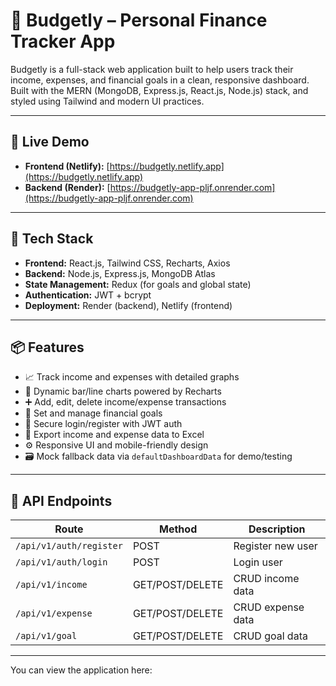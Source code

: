 # 💸 Budgetly – Personal Finance Tracker App

Budgetly is a full-stack web application built to help users track their income, expenses, and financial goals in a clean, responsive dashboard. Built with the MERN (MongoDB, Express.js, React.js, Node.js) stack, and styled using Tailwind and modern UI practices.

---

## 🚀 Live Demo

- **Frontend (Netlify):** [https://budgetly.netlify.app](https://budgetly.netlify.app)
- **Backend (Render):** [https://budgetly-app-pljf.onrender.com](https://budgetly-app-pljf.onrender.com)

---

## 🔧 Tech Stack

- **Frontend:** React.js, Tailwind CSS, Recharts, Axios
- **Backend:** Node.js, Express.js, MongoDB Atlas
- **State Management:** Redux (for goals and global state)
- **Authentication:** JWT + bcrypt
- **Deployment:** Render (backend), Netlify (frontend)

---

## 📦 Features

- 📈 Track income and expenses with detailed graphs
- 🧮 Dynamic bar/line charts powered by Recharts
- ➕ Add, edit, delete income/expense transactions
- 🎯 Set and manage financial goals
- 🔐 Secure login/register with JWT auth
- 💾 Export income and expense data to Excel
- ⚙️ Responsive UI and mobile-friendly design
- 🗃️ Mock fallback data via `defaultDashboardData` for demo/testing

---

## 🧪 API Endpoints

| Route | Method | Description |
|-------|--------|-------------|
| `/api/v1/auth/register` | POST | Register new user |
| `/api/v1/auth/login`    | POST | Login user |
| `/api/v1/income`        | GET/POST/DELETE | CRUD income data |
| `/api/v1/expense`       | GET/POST/DELETE | CRUD expense data |
| `/api/v1/goal`          | GET/POST/DELETE | CRUD goal data |

---

You can view the application here:
